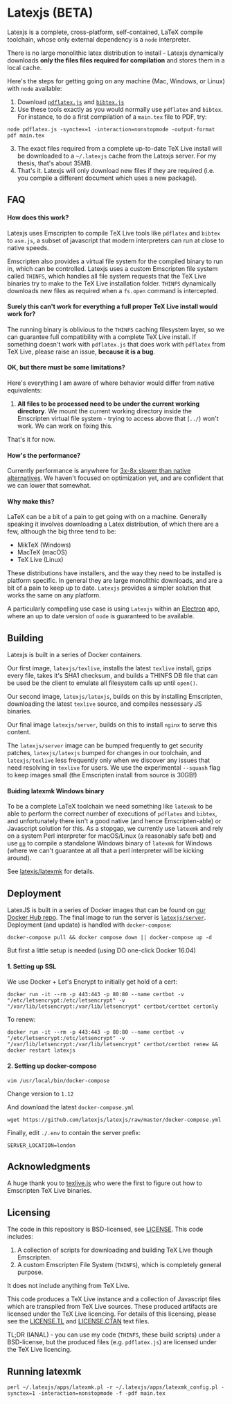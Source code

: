 # Latexjs (BETA)

Latexjs is a complete, cross-platform, self-contained, LaTeX compile toolchain, whose only external dependency is a `node` interpreter.

There is no large monolithic latex distribution to install - Latexjs dynamically downloads **only the files files required for compilation** and stores them in a local cache.

Here's the steps for getting going on any machine (Mac, Windows, or Linux) with `node` available:

1. Download [`pdflatex.js`](http://texlive.latexjs.org/apps/pdflatex.js) and [`bibtex.js`](http://texlive.latexjs.org/apps/bibtex.js)
2. Use these tools exactly as you would normally use `pdflatex` and `bibtex`. For instance, to do a first compilation of a `main.tex` file to PDF, try:
```
node pdflatex.js -synctex=1 -interaction=nonstopmode -output-format pdf main.tex
```
3. The exact files required from a complete up-to-date TeX Live install will be downloaded to a `~/.latexjs` cache from the Latexjs server. For my thesis, that's about 35MB.
4. That's it. Latexjs will only download new files if they are required (i.e. you compile a different document which uses a new package).

## FAQ

#### How does this work?

Latexjs uses Emscripten to compile TeX Live tools like `pdflatex` and `bibtex` to `asm.js`, a subset of javascript that modern interpreters can run at close to native speeds.

Emscripten also provides a virtual file system for the compiled binary to run in, which can be controlled. Latexjs uses a custom Emscripten file system called `THINFS`, which handles all file system requests that the TeX Live binaries try to make to the TeX Live installation folder. `THINFS` dynamically downloads new files as required when a `fs.open` command is intercepted.

#### Surely this can't work for everything a full proper TeX Live install would work for?

The running binary is oblivious to the `THINFS` caching filesystem layer, so we can guarantee full compatibility with a complete TeX Live install. If something doesn't work with `pdflatex.js` that does work with `pdflatex` from TeX Live, please raise an issue, **because it is a bug**.

#### OK, but there must be some limitations?

Here's everything I am aware of where behavior would differ from native equivalents:

1. **All files to be processed need to be under the current working directory**. We mount the current working directory inside the Emscripten virtual file system - trying to access above that (`../`) won't work. We can work on fixing this.

That's it for now.

#### How's the performance?

Currently performance is anywhere for [3x-8x slower than native alternatives](./PERFORMANCE.md).
We haven't focused on optimization yet, and are confident that we can lower that somewhat.

#### Why make this?

LaTeX can be a bit of a pain to get going with on a machine. Generally speaking it involves downloading a Latex distribution, of which there are a few, although the big three tend to be:

- MikTeX (Windows)
- MacTeX (macOS)
- TeX Live (Linux)

These distributions have installers, and the way they need to be installed is platform specific. In general they are large monolithic downloads, and are a bit of a pain to keep up to date. `Latexjs` provides a simpler solution that works the same on any platform.

A particularly compelling use case is using `Latexjs` within an [Electron](https://electron.atom.io/) app, where an up to date version of `node` is guaranteed to be available.

## Building

Latexjs is built in a series of Docker containers.

Our first image, `latexjs/texlive`, installs the latest `texlive` install, gzips every file, takes it's SHA1 checksum, and builds a THINFS DB file that can be used be the client to emulate all filesystem calls up until `open()`.

Our second image, `latexjs/latexjs`, builds on this by installing Emscripten, downloading the latest `texlive` source, and compiles nessessary JS binaries.

Our final image `latexjs/server`, builds on this to install `nginx` to serve this content. 

The `latexjs/server` image can be bumped frequently to get security patches, `latexjs/latexjs` bumped for changes in our toolchain, and `latexjs/texlive` less frequently only when we discover any issues that need resolving in `texlive` for users. We use the experimental `--squash` flag to keep images small (the Emscripten install from source is 30GB!)


#### Buiding latexmk Windows binary

To be a complete LaTeX toolchain we need something like `latexmk` to be able to perform the correct number of executions of `pdflatex` and `bibtex`, and unfortunately there isn't a good native (and hence Emscripten-able) or Javascript solution for this. As a stopgap, we currently use `latexmk` and rely on a system Perl interpreter for macOS/Linux (a reasonably safe bet) and use [`pp`](http://search.cpan.org/~autrijus/PAR/script/pp) to compile a standalone Windows binary of `latexmk` for Windows (where we can't guarantee at all that a perl interpreter will be kicking around).

See [latexjs/latexmk](https://github.com/latexjs/latexmk) for details.

## Deployment

LatexJS is built in a series of Docker images that can be found on [our Docker Hub repo](https://hub.docker.com/r/latexjs/). The final image to run the server is [`latexjs/server`](https://hub.docker.com/r/latexjs/server/). Deployment (and update) is handled with `docker-compose`:
```
docker-compose pull && docker compose down || docker-compose up -d
```

But first a little setup is needed (using DO one-click Docker 16.04)

#### 1. Setting up SSL

We use Docker + Let's Encrypt to initially get hold of a cert:

```
docker run -it --rm -p 443:443 -p 80:80 --name certbot -v "/etc/letsencrypt:/etc/letsencrypt" -v "/var/lib/letsencrypt:/var/lib/letsencrypt" certbot/certbot certonly
```

To renew:
```
docker run -it --rm -p 443:443 -p 80:80 --name certbot -v "/etc/letsencrypt:/etc/letsencrypt" -v "/var/lib/letsencrypt:/var/lib/letsencrypt" certbot/certbot renew && docker restart latexjs
```

#### 2. Setting up docker-compose
```
vim /usr/local/bin/docker-compose
```
Change version to `1.12`

And download the latest `docker-compose.yml`
```
wget https://github.com/latexjs/latexjs/raw/master/docker-compose.yml
```
Finally, edit `./.env` to contain the server prefix:
```
SERVER_LOCATION=london
```

## Acknowledgments

A huge thank you to [texlive.js](https://github.com/manuels/texlive.js) who were the first to figure out how to Emscripten TeX Live binaries.

## Licensing

The code in this repository is BSD-licensed, see [LICENSE](./LICENSE). This code includes:

1. A collection of scripts for downloading and building TeX Live though Emscripten.
2. A custom Emscripten File System (`THINFS`), which is completely general purpose.

It does not include anything from TeX Live.

This code produces a TeX Live instance and a collection of Javascript files which are transpiled from TeX Live sources. These produced artifacts are licensed under the TeX Live licencing.
For details of this licensing, please see the [LICENSE.TL](http://texlive.latexjs.org/texlive/LICENSE.TL) and [LICENSE.CTAN](http://texlive.latexjs.org/texlive/LICENSE.CTAN) text files.

TL;DR (IANAL) - you can use my code (`THINFS`, these build scripts) under a BSD-license, but the produced files (e.g. `pdflatex.js`) are licensed under the TeX Live licencing.



## Running latexmk
```
perl ~/.latexjs/apps/latexmk.pl -r ~/.latexjs/apps/latexmk_config.pl -synctex=1 -interaction=nonstopmode -f -pdf main.tex
```

